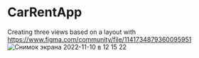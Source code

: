 # CarRentApp
Creating three views based on a layout with https://www.figma.com/community/file/1141734879360095951
![Снимок экрана 2022-11-10 в 12 15 22](https://user-images.githubusercontent.com/22246091/201066807-5c7629cc-18d5-4463-a18a-5247b2cbee76.png)
